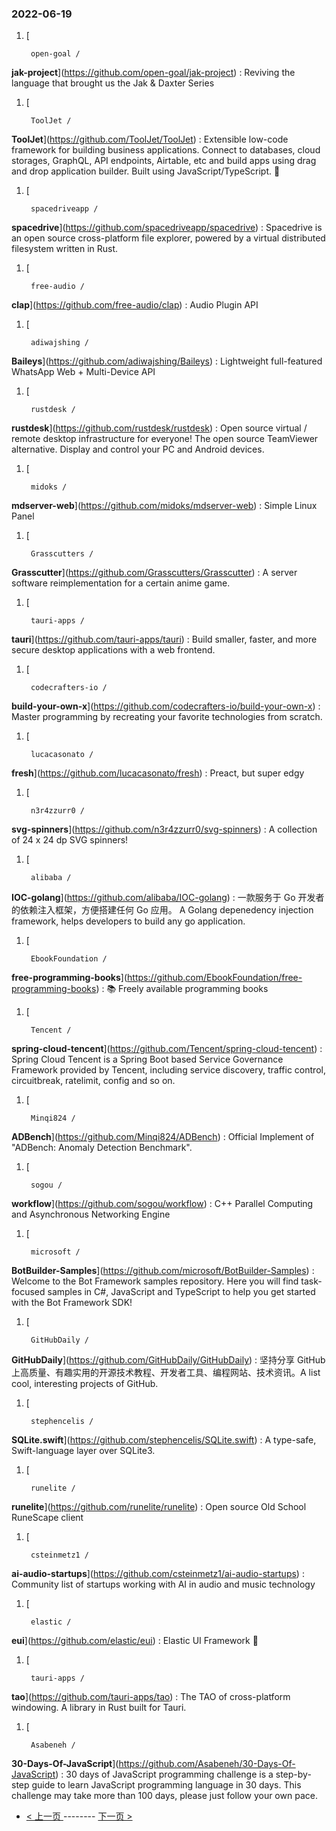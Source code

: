 ### 2022-06-19 
1. [
    

        open-goal /
**jak-project**](https://github.com/open-goal/jak-project) : Reviving the language that brought us the Jak & Daxter Series
1. [
    

        ToolJet /
**ToolJet**](https://github.com/ToolJet/ToolJet) : Extensible low-code framework for building business applications. Connect to databases, cloud storages, GraphQL, API endpoints, Airtable, etc and build apps using drag and drop application builder. Built using JavaScript/TypeScript. 🚀
1. [
    

        spacedriveapp /
**spacedrive**](https://github.com/spacedriveapp/spacedrive) : Spacedrive is an open source cross-platform file explorer, powered by a virtual distributed filesystem written in Rust.
1. [
    

        free-audio /
**clap**](https://github.com/free-audio/clap) : Audio Plugin API
1. [
    

        adiwajshing /
**Baileys**](https://github.com/adiwajshing/Baileys) : Lightweight full-featured WhatsApp Web + Multi-Device API
1. [
    

        rustdesk /
**rustdesk**](https://github.com/rustdesk/rustdesk) : Open source virtual / remote desktop infrastructure for everyone! The open source TeamViewer alternative. Display and control your PC and Android devices.
1. [
    

        midoks /
**mdserver-web**](https://github.com/midoks/mdserver-web) : Simple Linux Panel
1. [
    

        Grasscutters /
**Grasscutter**](https://github.com/Grasscutters/Grasscutter) : A server software reimplementation for a certain anime game.
1. [
    

        tauri-apps /
**tauri**](https://github.com/tauri-apps/tauri) : Build smaller, faster, and more secure desktop applications with a web frontend.
1. [
    

        codecrafters-io /
**build-your-own-x**](https://github.com/codecrafters-io/build-your-own-x) : Master programming by recreating your favorite technologies from scratch.
1. [
    

        lucacasonato /
**fresh**](https://github.com/lucacasonato/fresh) : Preact, but super edgy
1. [
    

        n3r4zzurr0 /
**svg-spinners**](https://github.com/n3r4zzurr0/svg-spinners) : A collection of 24 x 24 dp SVG spinners!
1. [
    

        alibaba /
**IOC-golang**](https://github.com/alibaba/IOC-golang) : 一款服务于 Go 开发者的依赖注入框架，方便搭建任何 Go 应用。 A Golang depenedency injection framework, helps developers to build any go application.
1. [
    

        EbookFoundation /
**free-programming-books**](https://github.com/EbookFoundation/free-programming-books) : 📚 Freely available programming books
1. [
    

        Tencent /
**spring-cloud-tencent**](https://github.com/Tencent/spring-cloud-tencent) : Spring Cloud Tencent is a Spring Boot based Service Governance Framework provided by Tencent, including service discovery, traffic control, circuitbreak, ratelimit, config and so on.
1. [
    

        Minqi824 /
**ADBench**](https://github.com/Minqi824/ADBench) : Official Implement of "ADBench: Anomaly Detection Benchmark".
1. [
    

        sogou /
**workflow**](https://github.com/sogou/workflow) : C++ Parallel Computing and Asynchronous Networking Engine
1. [
    

        microsoft /
**BotBuilder-Samples**](https://github.com/microsoft/BotBuilder-Samples) : Welcome to the Bot Framework samples repository. Here you will find task-focused samples in C#, JavaScript and TypeScript to help you get started with the Bot Framework SDK!
1. [
    

        GitHubDaily /
**GitHubDaily**](https://github.com/GitHubDaily/GitHubDaily) : 坚持分享 GitHub 上高质量、有趣实用的开源技术教程、开发者工具、编程网站、技术资讯。A list cool, interesting projects of GitHub.
1. [
    

        stephencelis /
**SQLite.swift**](https://github.com/stephencelis/SQLite.swift) : A type-safe, Swift-language layer over SQLite3.
1. [
    

        runelite /
**runelite**](https://github.com/runelite/runelite) : Open source Old School RuneScape client
1. [
    

        csteinmetz1 /
**ai-audio-startups**](https://github.com/csteinmetz1/ai-audio-startups) : Community list of startups working with AI in audio and music technology
1. [
    

        elastic /
**eui**](https://github.com/elastic/eui) : Elastic UI Framework 🙌
1. [
    

        tauri-apps /
**tao**](https://github.com/tauri-apps/tao) : The TAO of cross-platform windowing. A library in Rust built for Tauri.
1. [
    

        Asabeneh /
**30-Days-Of-JavaScript**](https://github.com/Asabeneh/30-Days-Of-JavaScript) : 30 days of JavaScript programming challenge is a step-by-step guide to learn JavaScript programming language in 30 days. This challenge may take more than 100 days, please just follow your own pace. 

- [ < 上一页 ](https://github.com/able8/github-trending-daily-record/blob/master/2022-06-18.md) -------- [ 下一页 > ](https://github.com/able8/github-trending-daily-record/blob/master/2022-06-20.md)